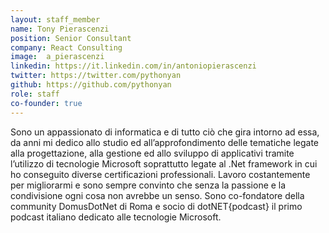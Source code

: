 ```yaml
---
layout: staff_member
name: Tony Pierascenzi
position: Senior Consultant
company: React Consulting
image:  a_pierascenzi
linkedin: https://it.linkedin.com/in/antoniopierascenzi
twitter: https://twitter.com/pythonyan
github: https://github.com/pythonyan
role: staff
co-founder: true
---
```


Sono un appassionato di informatica e di tutto ciò che gira intorno ad essa, da anni mi dedico allo studio ed all’approfondimento delle tematiche legate alla progettazione, alla gestione ed allo sviluppo di applicativi tramite l’utilizzo di tecnologie Microsoft soprattutto legate al .Net framework in cui ho conseguito diverse certificazioni professionali. Lavoro costantemente per migliorarmi e sono sempre convinto che senza la passione e la condivisione ogni cosa non avrebbe un senso.
Sono co-fondatore della community DomusDotNet di Roma e socio di dotNET{podcast} il primo podcast italiano dedicato alle tecnologie Microsoft.